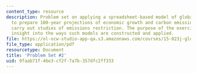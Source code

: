 ```yaml
---
content_type: resource
description: Problem set on applying a spreadsheet-based model of global CO2 emissions
  to prepare 100-year projections of economic growth and carbon emissions, and to
  carry out studies of emissions restriction. The purpose of the exercise is to gain
  insight into the ways such models are constructed and applied.
file: https://ol-ocw-studio-app-qa.s3.amazonaws.com/courses/15-023j-global-climate-change-economics-science-and-policy-spring-2008/9faab71f46e3cf2f7a7b357dfc2ff333_assn2.pdf
file_type: application/pdf
resourcetype: Document
title: 'Problem Set #2'
uid: 9faab71f-46e3-cf2f-7a7b-357dfc2ff333
---
```

